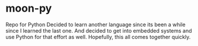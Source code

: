 # moon-py
Repo for Python
Decided to learn another language since its been a while since I learned the last one.  And decided to get into embedded systems 
and use Python for that effort as well.  Hopefully, this all comes together quickly.
